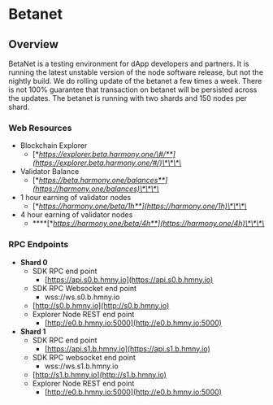 # Betanet

## Overview

BetaNet is a testing environment for dApp developers and partners. It is running the latest unstable version of the node software release, but not the nightly build. We do rolling update of the betanet a few times a week. There is not 100% guarantee that transaction on betanet will be persisted across the updates. The betanet is running with two shards and 150 nodes per shard.

### Web Resources

* Blockchain Explorer
  * [**https://explorer.beta.harmony.one/\#/**](https://explorer.beta.harmony.one/#/)\*\*\*\*
* Validator Balance
  * [**https://beta.harmony.one/balances**](https://harmony.one/balances)\*\*\*\*
* 1 hour earning of validator nodes
  * [**https://harmony.one/beta/1h**](https://harmony.one/1h)\*\*\*\*
* 4 hour earning of validator nodes
  * \*\*\*\*[**https://harmony.one/beta/4h**](https://harmony.one/4h)\*\*\*\*

### RPC Endpoints

* **Shard 0**
  * SDK RPC end point
    * [https://api.s0.b.hmny.io](https://api.s0.b.hmny.io)
  * SDK RPC Websocket end point
    * wss://ws.s0.b.hmny.io
  * [http://s0.b.hmny.io](http://s0.b.hmny.io)
  * Explorer Node REST end point
    * [http://e0.b.hmny.io:5000](http://e0.b.hmny.io:5000)
* **Shard 1**
  * SDK RPC end point
    * [https://api.s1.b.hmny.io](https://api.s1.b.hmny.io)
  * SDK RPC websocket end point
    * wss://ws.s1.b.hmny.io
  * [http://s1.b.hmny.io](http://s1.b.hmny.io)
  * Explorer Node REST end point
    * [http://e0.b.hmny.io:5000](http://e0.b.hmny.io:5000)

